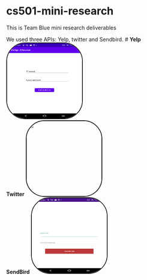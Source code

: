 # cs501-mini-research
<h>This is Team Blue mini research deliverables
  <p> We used three APIs: Yelp, twitter and Sendbird.
    #    
<b>Yelp<b>
    <img   style = "height:200px; width: 200px;border: solid 2px; border-radius: 50px;" 
       src="Yelp.png" ><br>
<b>Twitter</b>
<img   style = "height:200px; width: 200px;border: solid 2px; border-radius: 50px;" 
       src="twitter.jpg" ><br>
<b>SendBird</b>
<img   style = "height:200px; width: 200px;border: solid 2px; border-radius: 50px;" 
       src="sendbird.png" ><br>

    
